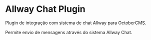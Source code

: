 # Allway Chat Plugin

Plugin de integração com sistema de chat Allway para OctoberCMS.

Permite envio de mensagens através do sistema Allway Chat.
